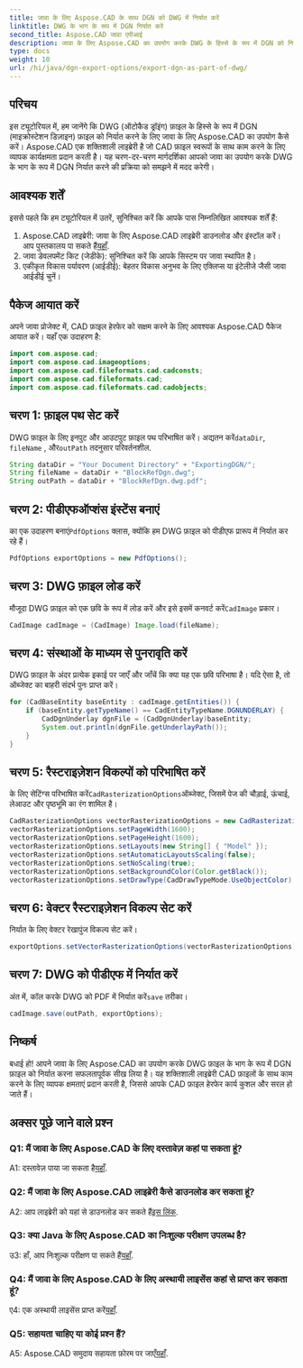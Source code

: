 ```yaml
---
title: जावा के लिए Aspose.CAD के साथ DGN को DWG में निर्यात करें
linktitle: DWG के भाग के रूप में DGN निर्यात करें
second_title: Aspose.CAD जावा एपीआई
description: जावा के लिए Aspose.CAD का उपयोग करके DWG के हिस्से के रूप में DGN को निर्यात करने का तरीका जानें। कुशल सीएडी फ़ाइल हेरफेर के लिए हमारी चरण-दर-चरण मार्गदर्शिका का पालन करें।
type: docs
weight: 10
url: /hi/java/dgn-export-options/export-dgn-as-part-of-dwg/
---
```

## परिचय

इस ट्यूटोरियल में, हम जानेंगे कि DWG (ऑटोकैड ड्रॉइंग) फ़ाइल के हिस्से के रूप में DGN (माइक्रोस्टेशन डिज़ाइन) फ़ाइल को निर्यात करने के लिए जावा के लिए Aspose.CAD का उपयोग कैसे करें। Aspose.CAD एक शक्तिशाली लाइब्रेरी है जो CAD फ़ाइल स्वरूपों के साथ काम करने के लिए व्यापक कार्यक्षमता प्रदान करती है। यह चरण-दर-चरण मार्गदर्शिका आपको जावा का उपयोग करके DWG के भाग के रूप में DGN निर्यात करने की प्रक्रिया को समझने में मदद करेगी।

## आवश्यक शर्तें

इससे पहले कि हम ट्यूटोरियल में उतरें, सुनिश्चित करें कि आपके पास निम्नलिखित आवश्यक शर्तें हैं:
1. Aspose.CAD लाइब्रेरी: जावा के लिए Aspose.CAD लाइब्रेरी डाउनलोड और इंस्टॉल करें। आप पुस्तकालय पा सकते हैं[यहाँ](https://releases.aspose.com/cad/java/).
2. जावा डेवलपमेंट किट (जेडीके): सुनिश्चित करें कि आपके सिस्टम पर जावा स्थापित है।
3. एकीकृत विकास पर्यावरण (आईडीई): बेहतर विकास अनुभव के लिए एक्लिप्स या इंटेलीजे जैसी जावा आईडीई चुनें।

## पैकेज आयात करें

अपने जावा प्रोजेक्ट में, CAD फ़ाइल हेरफेर को सक्षम करने के लिए आवश्यक Aspose.CAD पैकेज आयात करें। यहाँ एक उदाहरण है:

```java
import com.aspose.cad;
import com.aspose.cad.imageoptions;
import com.aspose.cad.fileformats.cad.cadconsts;
import com.aspose.cad.fileformats.cad;
import com.aspose.cad.fileformats.cad.cadobjects;
```

## चरण 1: फ़ाइल पथ सेट करें

 DWG फ़ाइल के लिए इनपुट और आउटपुट फ़ाइल पथ परिभाषित करें। अद्यतन करें`dataDir`, `fileName` , और`outPath` तदनुसार परिवर्तनशील.

```java
String dataDir = "Your Document Directory" + "ExportingDGN/";
String fileName = dataDir + "BlockRefDgn.dwg";
String outPath = dataDir + "BlockRefDgn.dwg.pdf";
```

## चरण 2: पीडीएफऑप्शंस इंस्टेंस बनाएं

 का एक उदाहरण बनाएं`PdfOptions` क्लास, क्योंकि हम DWG फ़ाइल को पीडीएफ प्रारूप में निर्यात कर रहे हैं।

```java
PdfOptions exportOptions = new PdfOptions();
```

## चरण 3: DWG फ़ाइल लोड करें

 मौजूदा DWG फ़ाइल को एक छवि के रूप में लोड करें और इसे इसमें कनवर्ट करें`CadImage` प्रकार।

```java
CadImage cadImage = (CadImage) Image.load(fileName);
```

## चरण 4: संस्थाओं के माध्यम से पुनरावृति करें

DWG फ़ाइल के अंदर प्रत्येक इकाई पर जाएँ और जाँचें कि क्या यह एक छवि परिभाषा है। यदि ऐसा है, तो ऑब्जेक्ट का बाहरी संदर्भ पुनः प्राप्त करें।

```java
for (CadBaseEntity baseEntity : cadImage.getEntities()) {
    if (baseEntity.getTypeName() == CadEntityTypeName.DGNUNDERLAY) {
        CadDgnUnderlay dgnFile = (CadDgnUnderlay)baseEntity;
        System.out.println(dgnFile.getUnderlayPath());
    }
}
```

## चरण 5: रैस्टराइज़ेशन विकल्पों को परिभाषित करें

 के लिए सेटिंग्स परिभाषित करें`CadRasterizationOptions`ऑब्जेक्ट, जिसमें पेज की चौड़ाई, ऊंचाई, लेआउट और पृष्ठभूमि का रंग शामिल है।

```java
CadRasterizationOptions vectorRasterizationOptions = new CadRasterizationOptions();
vectorRasterizationOptions.setPageWidth(1600);
vectorRasterizationOptions.setPageHeight(1600);
vectorRasterizationOptions.setLayouts(new String[] { "Model" });
vectorRasterizationOptions.setAutomaticLayoutsScaling(false);
vectorRasterizationOptions.setNoScaling(true);
vectorRasterizationOptions.setBackgroundColor(Color.getBlack());
vectorRasterizationOptions.setDrawType(CadDrawTypeMode.UseObjectColor);
```

## चरण 6: वेक्टर रैस्टराइज़ेशन विकल्प सेट करें

निर्यात के लिए वेक्टर रेखापुंज विकल्प सेट करें।

```java
exportOptions.setVectorRasterizationOptions(vectorRasterizationOptions);
```

## चरण 7: DWG को पीडीएफ में निर्यात करें

 अंत में, कॉल करके DWG को PDF में निर्यात करें`save` तरीका।

```java
cadImage.save(outPath, exportOptions);
```

## निष्कर्ष

बधाई हो! आपने जावा के लिए Aspose.CAD का उपयोग करके DWG फ़ाइल के भाग के रूप में DGN फ़ाइल को निर्यात करना सफलतापूर्वक सीख लिया है। यह शक्तिशाली लाइब्रेरी CAD फ़ाइलों के साथ काम करने के लिए व्यापक क्षमताएं प्रदान करती है, जिससे आपके CAD फ़ाइल हेरफेर कार्य कुशल और सरल हो जाते हैं।

## अक्सर पूछे जाने वाले प्रश्न

### Q1: मैं जावा के लिए Aspose.CAD के लिए दस्तावेज़ कहां पा सकता हूं?

 A1: दस्तावेज़ पाया जा सकता है[यहाँ](https://reference.aspose.com/cad/java/).

### Q2: मैं जावा के लिए Aspose.CAD लाइब्रेरी कैसे डाउनलोड कर सकता हूं?

 A2: आप लाइब्रेरी को यहां से डाउनलोड कर सकते हैं[इस लिंक](https://releases.aspose.com/cad/java/).

### Q3: क्या Java के लिए Aspose.CAD का निःशुल्क परीक्षण उपलब्ध है?

 उ3: हाँ, आप निःशुल्क परीक्षण पा सकते हैं[यहाँ](https://releases.aspose.com/).

### Q4: मैं जावा के लिए Aspose.CAD के लिए अस्थायी लाइसेंस कहां से प्राप्त कर सकता हूं?

 ए4: एक अस्थायी लाइसेंस प्राप्त करें[यहाँ](https://purchase.aspose.com/temporary-license/).

### Q5: सहायता चाहिए या कोई प्रश्न हैं?

 A5: Aspose.CAD समुदाय सहायता फ़ोरम पर जाएँ[यहाँ](https://forum.aspose.com/c/cad/19).